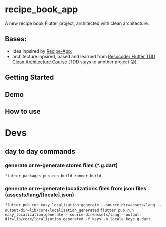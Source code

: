 # recipe_book_app

A new recipe book Flutter project, architected with clean architecture.

## Bases:

- Idea inpsired by [Recipe-App](https://github.com/florinpop17/app-ideas/blob/master/Projects/1-Beginner/Recipe-App.md);
- architecture inpsired, based and learned from [Resocoder Flutter TDD Clean Architecture Course](https://github.com/ResoCoder/flutter-tdd-clean-architecture-course) (TDD stays to another project 😜).

## Getting Started

## Demo

## How to use

# Devs

## day to day commands

### generate or re-generate stores files (\*.g.dart)

`flutter packages pub run build_runner build`

### generate or re-generate localizations files from json files (assests/lang/[locale].json)

`flutter pub run easy_localization:generate --source-dir=assets/lang --output-dir=lib/core/localization_generated`
`flutter pub run easy_localization:generate --source-dir=assets/lang --output-dir=lib/core/localization_generated -f keys -o locale_keys.g.dart`
